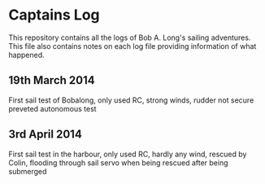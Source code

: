 Captains Log
===========

This repository contains all the logs of Bob A. Long's sailing adventures. This file also contains notes on each log file providing information of what happened.

19th March 2014
--------------------
First sail test of Bobalong, only used RC, strong winds, rudder not secure preveted autonomous test

3rd April 2014
-----------------
First sail test in the harbour, only used RC, hardly any wind, rescued by Colin, flooding through sail servo when being rescued after being submerged